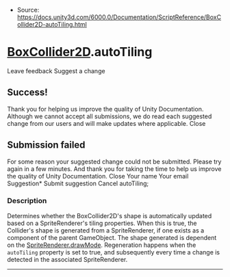 * Source: https://docs.unity3d.com/6000.0/Documentation/ScriptReference/BoxCollider2D-autoTiling.html

#  [BoxCollider2D](https://docs.unity3d.com/6000.0/Documentation/ScriptReference/BoxCollider2D.html).autoTiling
Leave feedback
Suggest a change
## Success!
Thank you for helping us improve the quality of Unity Documentation. Although we cannot accept all submissions, we do read each suggested change from our users and will make updates where applicable.
Close
## Submission failed
For some reason your suggested change could not be submitted. Please <a>try again</a> in a few minutes. And thank you for taking the time to help us improve the quality of Unity Documentation.
Close
Your name Your email Suggestion* Submit suggestion
Cancel
autoTiling; 
### Description
Determines whether the BoxCollider2D's shape is automatically updated based on a SpriteRenderer's tiling properties.
When this is true, the Collider's shape is generated from a SpriteRenderer, if one exists as a component of the parent GameObject. The shape generated is dependent on the [SpriteRenderer.drawMode](https://docs.unity3d.com/6000.0/Documentation/ScriptReference/SpriteRenderer-drawMode.html). Regeneration happens when the `autoTiling` property is set to true, and subsequently every time a change is detected in the associated SpriteRenderer.
* * *
